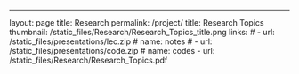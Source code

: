 ---
layout: page
title: Research
permalink: /project/
title: Research Topics
thumbnail: /static_files/Research/Research_Topics_title.png
links: 
    # - url: /static_files/presentations/lec.zip
    #   name: notes
    # - url: /static_files/presentations/code.zip
    #   name: codes
    - url: /static_files/Research/Research_Topics.pdf